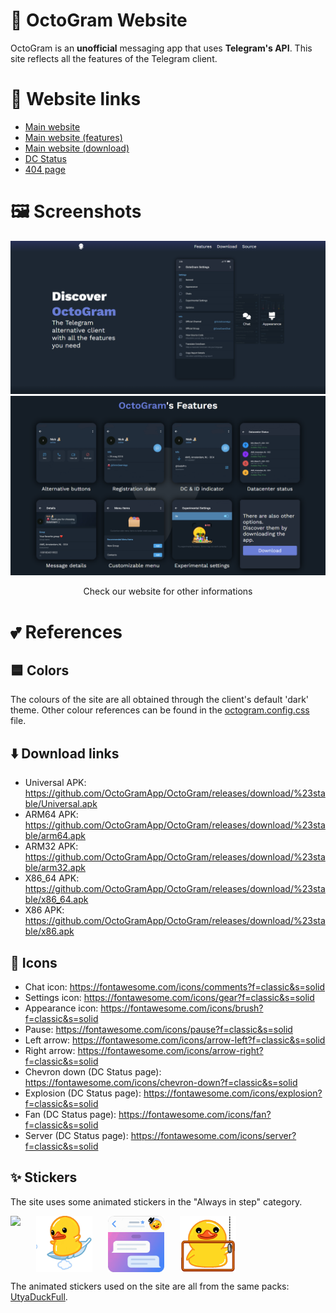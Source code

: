 # 🐙 OctoGram Website
OctoGram is an **unofficial** messaging app that uses **Telegram's API**. This site reflects all the features of the Telegram client.

# 🔗 Website links
* [Main website](https://octogram.me/)
* [Main website (features)](https://octogram.me/#features)
* [Main website (download)](https://octogram.me/#download)
* [DC Status](https://octogram.me/dcstatus)
* [404 page](https://octogram.me/404)

# 🖼️ Screenshots
![Introduction](assets/readme.images/introduction.png)
![Features](assets/readme.images/features.png)
<p style="text-align: center;">Check our website for other informations</p>

# 💕 References
## 🟦 Colors
The colours of the site are all obtained through the client's default 'dark' theme. Other colour references can be found in the [octogram.config.css](https://github.com/OctoGramApp/octogramapp.github.io/blob/main/assets/styles/octogram.config.css) file.
## ⬇️ Download links
* Universal APK: https://github.com/OctoGramApp/OctoGram/releases/download/%23stable/Universal.apk
* ARM64 APK: https://github.com/OctoGramApp/OctoGram/releases/download/%23stable/arm64.apk
* ARM32 APK: https://github.com/OctoGramApp/OctoGram/releases/download/%23stable/arm32.apk
* X86_64 APK: https://github.com/OctoGramApp/OctoGram/releases/download/%23stable/x86_64.apk
* X86 APK: https://github.com/OctoGramApp/OctoGram/releases/download/%23stable/x86.apk
## 🦋 Icons
* Chat icon: https://fontawesome.com/icons/comments?f=classic&s=solid
* Settings icon: https://fontawesome.com/icons/gear?f=classic&s=solid
* Appearance icon: https://fontawesome.com/icons/brush?f=classic&s=solid
* Pause: https://fontawesome.com/icons/pause?f=classic&s=solid
* Left arrow: https://fontawesome.com/icons/arrow-left?f=classic&s=solid
* Right arrow: https://fontawesome.com/icons/arrow-right?f=classic&s=solid
* Chevron down (DC Status page): https://fontawesome.com/icons/chevron-down?f=classic&s=solid
* Explosion (DC Status page): https://fontawesome.com/icons/explosion?f=classic&s=solid
* Fan (DC Status page): https://fontawesome.com/icons/fan?f=classic&s=solid
* Server (DC Status page): https://fontawesome.com/icons/server?f=classic&s=solid
## ✨ Stickers
The site uses some animated stickers in the "Always in step" category.

<div style="display: flex; gap: 25px;">
  <img src="assets/animations/wallpaperAnimation.gif" style="height: 90px">
  <img src="assets/animations/tosCompliantAnimation.gif" style="height: 90px">
  <img src="assets/animations/premiumAnimation.gif" style="height: 90px">
  <img src="assets/animations/dcstatusAnimation.gif" style="height: 90px">
</div>

The animated stickers used on the site are all from the same packs: [UtyaDuckFull](https://t.me/addstickers/UtyaDuckFull).
